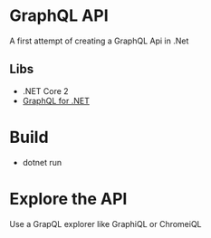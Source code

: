 # GraphQL API

A first attempt of creating a GraphQL Api in .Net
## Libs
* .NET Core 2
* [GraphQL for .NET](https://github.com/graphql-dotnet/graphql-dotnet)


# Build
* dotnet run

# Explore the API
Use a GrapQL explorer like GraphiQL or ChromeiQL



